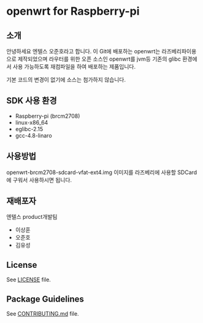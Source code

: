 # openwrt for Raspberry-pi
## 소개
안녕하세요 엔텔스 오준호라고 합니다.
이 Git에 배포하는 openwrt는 라즈베리파이용으로 제작되었으며
라우터를 위한 오픈 소스인 openwrt를 jvm등 기존의 glibc 환경에서 사용 가능하도록 재컴파일을 하여 배포하는 제품입니다.

기본 코드의 변경이 없기에 소스는 첨가하지 않습니다.

## SDK 사용 환경
* Raspberry-pi (brcm2708)
* linux-x86_64
* eglibc-2.15
* gcc-4.8-linaro

## 사용방법 
openwrt-brcm2708-sdcard-vfat-ext4.img 이미지를 라즈베리에 사용할 SDCard에 구워서 사용하시면 됩니다.


## 재배포자
엔텔스 product개발팀 

* 이상훈
* 오준호
* 김유성

## License

See [LICENSE](LICENSE) file.
 
## Package Guidelines

See [CONTRIBUTING.md](CONTRIBUTING.md) file.


